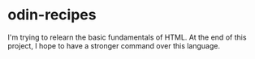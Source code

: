 # odin-recipes
I'm trying to relearn the basic fundamentals of HTML.
At the end of this project, I hope to have a stronger command over this language.